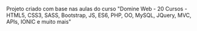 Projeto criado com base nas aulas do curso "Domine Web - 20 Cursos - HTML5, CSS3, SASS, Bootstrap, JS, ES6, PHP, OO, MySQL, JQuery, MVC, APIs, IONIC e muito mais"

